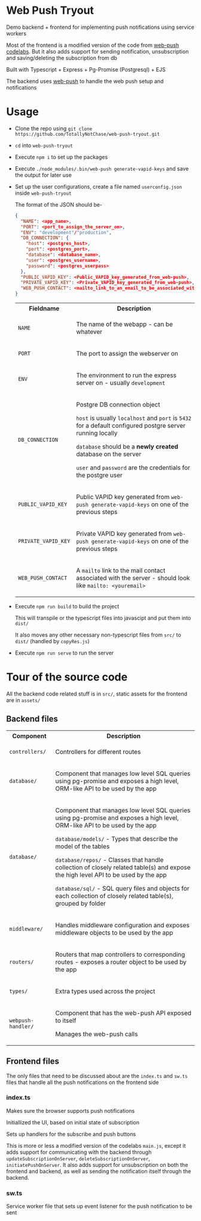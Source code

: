 # Web Push Tryout
Demo backend + frontend for implementing push notifications using service workers

Most of the frontend is a modified version of the code from [web-push codelabs](https://developers.google.com/web/fundamentals/codelabs/push-notifications). But it also adds support for sending notification, unsubscription and saving/deleting the subscription from db

Built with Typescript + Express + Pg-Promise (Postgresql) + EJS

The backend uses [web-push](https://www.npmjs.com/package/web-push) to handle the web push setup and notifications

# Usage
* Clone the repo using `git clone https://github.com/TotallyNotChase/web-push-tryout.git`
* `cd` into `web-push-tryout`
* Execute `npm i` to set up the packages
* Execute `./node_modules/.bin/web-push generate-vapid-keys` and save the output for later use
* Set up the user configurations, create a file named `userconfig.json` inside `web-push-tryout`

  The format of the JSON should be-
  ```json
  {
    "NAME": <app_name>,
    "PORT": <port_to_assign_the_server_on>,
    "ENV": "development"/"production",
    "DB_CONNECTION": {
      "host": <postgres_host>,
      "port": <postgres_port>,
      "database": <database_name>,
      "user": <postgres_username>,
      "password": <postgres_userpass>
    },
    "PUBLIC_VAPID_KEY": <Public_VAPID_key_generated_from_web-push>,
    "PRIVATE_VAPID_KEY": <Private_VAPID_key_generated_from_web-push>,,
    "WEB_PUSH_CONTACT": <mailto_link_to_an_email_to_be_associated_with_web_push>
  }
  ```

  <table>
  <tr>
    <th>Fieldname</td>
    <th>Description</td>
  </tr>
  <tr>
    <td>

    `NAME`

    </td>
    <td>

    The name of the webapp - can be whatever 

    </td>
  </tr>
  <tr>
    <td>

    `PORT`

    </td>
    <td>

    The port to assign the webserver on

    </td>
  </tr>
  <tr>
    <td>

    `ENV`

    </td>
    <td>

    The environment to run the express server on - usually `development`

    </td>
  </tr>
  <tr>
    <td>

    `DB_CONNECTION`

    </td>
    <td>

    Postgre DB connection object

    `host` is usually `localhost` and `port` is `5432` for a default configured postgre server running locally

    `database` should be a **newly created** database on the server

    `user` and `password` are the credentials for the postgre user

    </td>
  </tr>
  <tr>
    <td>

    `PUBLIC_VAPID_KEY`

    </td>
    <td>

    Public VAPID key generated from `web-push generate-vapid-keys` on one of the previous steps

    </td>
  </tr>
  <tr>
    <td>

    `PRIVATE_VAPID_KEY`

    </td>
    <td>

    Private VAPID key generated from `web-push generate-vapid-keys` on one of the previous steps

    </td>
  </tr>
  <tr>
    <td>

    `WEB_PUSH_CONTACT`

    </td>
    <td>

    A `mailto` link to the mail contact associated with the server - should look like `mailto: <youremail>`

    </td>
  </tr>
  </table>

* Execute `npm run build` to build the project

  This will transpile or the typescript files into javascipt and put them into `dist/`

  It also moves any other necessary non-typescript files from `src/` to `dist/` (handled by `copyRes.js`)

* Execute `npm run serve` to run the server

# Tour of the source code
All the backend code related stuff is in `src/`, static assets for the frontend are in `assets/`

## Backend files
<table>
<tr>
  <th>Component</td>
  <th>Description</td>
</tr>
<tr>
  <td>
  
  `controllers/`
  
  </td>
  <td>
  
  Controllers for different routes
  
  </td>
</tr>
<tr>
  <td>
  
  `database/`
  
  </td>
  <td>
  
  Component that manages low level SQL queries using pg-promise and exposes a high level, ORM-like API to be used by the app
  
  </td>
</tr>
<tr>
  <td>
  
  `database/`
  
  </td>
  <td>
  
  Component that manages low level SQL queries using pg-promise and exposes a high level, ORM-like API to be used by the app

  `database/models/` - Types that describe the model of the tables

  `database/repos/` - Classes that handle collection of closely related table(s) and expose the high level API to be used by the app

  `database/sql/` - SQL query files and objects for each collection of closely related table(s), grouped by folder
  
  </td>
</tr>
<tr>
  <td>
  
  `middleware/`
  
  </td>
  <td>
  
  Handles middleware configuration and exposes middleware objects to be used by the app
  
  </td>
</tr>
<tr>
  <td>
  
  `routers/`
  
  </td>
  <td>
  
  Routers that map controllers to corresponding routes - exposes a router object to be used by the app
  
  </td>
</tr>
<tr>
  <td>
  
  `types/`
  
  </td>
  <td>
  
  Extra types used across the project
  
  </td>
</tr>
<tr>
  <td>
  
  `webpush-handler/`
  
  </td>
  <td>
  
  Component that has the web-push API exposed to itself

  Manages the web-push calls
  
  </td>
</tr>
</table>

## Frontend files
The only files that need to be discussed about are the `index.ts` and `sw.ts` files that handle all the push notifications on the frontend side

### index.ts
Makes sure the browser supports push notifications

Initiallized the UI, based on initial state of subscription

Sets up handlers for the subscribe and push buttons

This is more or less a modified version of the codelabs `main.js`, except it adds support for communicating with the backend through `updateSubscriptionOnServer`, `deleteSubscriptionOnServer`, `initiatePushOnServer`. It also adds support for unsubscription on both the frontend and backend, as well as sending the notification itself through the backend.

### sw.ts
Service worker file that sets up event listener for the push notification to be sent
